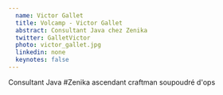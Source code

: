 ```yaml
---
  name: Victor Gallet
  title: Volcamp - Victor Gallet
  abstract: Consultant Java chez Zenika
  twitter: GalletVictor
  photo: victor_gallet.jpg
  linkedin: none
  keynotes: false
---
```

Consultant Java #Zenika ascendant craftman soupoudré d'ops